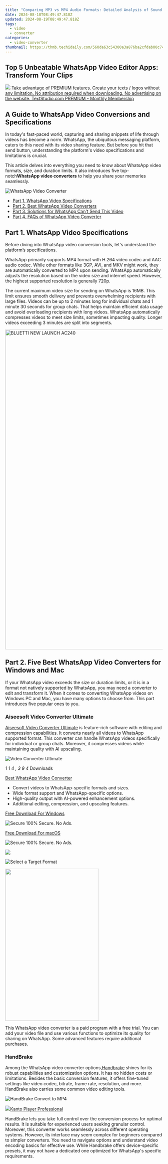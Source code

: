```yaml
---
title: "Comparing MP3 vs MP4 Audio Formats: Detailed Analysis of Sound Clarity & Storage Space"
date: 2024-08-18T08:49:47.818Z
updated: 2024-08-19T08:49:47.818Z
tags:
  - video
  - converter
categories:
  - video-converter
thumbnail: https://thmb.techidaily.com/560da63c54300a3a876ba2cfdab00c7431c7174d8c1f2c53836ffd296ae56332.jpg
---
```


## Top 5 Unbeatable WhatsApp Video Editor Apps: Transform Your Clips

<!-- affiliate ads begin -->
<a href="https://secure.textstudio.com/order/checkout.php?PRODS=35633281&QTY=1&AFFILIATE=108875&CART=1"> <img src="https://secure.avangate.com/images/merchant/d6eb8222c9718486bdabce8b897380f7/products/2_premium-icon.png" border="0"> Take advantage of PREMIUM features. 
Create your texts / logos without any limitation. 
No attribution required when downloading. 
No advertising on the website. 
 TextStudio.com  PREMIUM - Monthly Membership</a>
<!-- affiliate ads end -->
## A Guide to WhatsApp Video Conversions and Specifications

 In today's fast-paced world, capturing and sharing snippets of life through videos has become a norm. WhatsApp, the ubiquitous messaging platform, caters to this need with its video sharing feature. But before you hit that send button, understanding the platform's video specifications and limitations is crucial.

 This article delves into everything you need to know about WhatsApp video formats, size, and duration limits. It also introduces five top-notch**WhatsApp video converters** to help you share your memories seamlessly.

![WhatsApp Video Converter](https://www.aiseesoft.com/images/resource/whatsapp-video-converter/whatsapp-video-converter.jpg)

* [Part 1. WhatsApp Video Specifications](https://tools.techidaily.com/)
* [Part 2. Best WhatsApp Video Converters](https://tools.techidaily.com/)
* [Part 3. Solutions for WhatsApp Can't Send This Video](https://tools.techidaily.com/)
* [Part 4. FAQs of WhatsApp Video Converter](https://tools.techidaily.com/)

## Part 1\. WhatsApp Video Specifications

 Before diving into WhatsApp video conversion tools, let's understand the platform’s specifications.

 WhatsApp primarily supports MP4 format with H.264 video codec and AAC audio codec. While other formats like 3GP, AVI, and MKV might work, they are automatically converted to MP4 upon sending. WhatsApp automatically adjusts the resolution based on the video size and internet speed. However, the highest supported resolution is generally 720p.

 The current maximum video size for sending on WhatsApp is 16MB. This limit ensures smooth delivery and prevents overwhelming recipients with large files. Videos can be up to 2 minutes long for individual chats and 1 minute 30 seconds for group chats. That helps maintain efficient data usage and avoid overloading recipients with long videos. WhatsApp automatically compresses videos to meet size limits, sometimes impacting quality. Longer videos exceeding 3 minutes are split into segments.

<!-- affiliate ads begin -->
<a href="https://bluetties.sjv.io/c/5597632/2039292/17094" target="_top" id="2039292"><img src="//a.impactradius-go.com/display-ad/17094-2039292" border="0" alt="BLUETTI NEW LAUNCH AC240" width="954" height="1020"/></a><img height="0" width="0" src="https://imp.pxf.io/i/5597632/2039292/17094" style="position:absolute;visibility:hidden;" border="0" />
<!-- affiliate ads end -->
## Part 2\. Five Best WhatsApp Video Converters for Windows and Mac

 If your WhatsApp video exceeds the size or duration limits, or it is in a format not natively supported by WhatsApp, you may need a converter to edit and transform it. When it comes to converting WhatsApp videos on Windows PC and Mac, you have many options to choose from. This part introduces five popular ones to you.

### Aiseesoft Video Converter Ultimate

[Aiseesoft Video Converter Ultimate](https://tools.techidaily.com/aiseesoft/video-converter-ultimate/) is feature-rich software with editing and compression capabilities. It converts nearly all videos to WhatsApp supported format. This converter can handle WhatsApp videos specifically for individual or group chats. Moreover, it compresses videos while maintaining quality with AI upscaling.

![Video Converter Ultimate](https://www.aiseesoft.com/images/video-converter-ultimate/box.png)

_1_ _1_ _4_ _,_ _3_ _9_ _4_  Downloads

[Best WhatsApp Video Converter](https://tools.techidaily.com/aiseesoft/video-converter-ultimate/)

* Convert videos to WhatsApp-specific formats and sizes.
* Wide format support and WhatsApp-specific options.
* High-quality output with AI-powered enhancement options.
* Additional editing, compression, and upscaling features.

[Free Download For Windows](https://secure.2checkout.com/order/cart.php?PRODS=4575878&QTY=1&AFFILIATE=108875)

![Secure](https://www.aiseesoft.com/images/product/secure.svg) 100% Secure. No Ads.

[Free Download For macOS](https://secure.2checkout.com/order/cart.php?PRODS=4594445&QTY=1&AFFILIATE=108875)

![Secure](https://www.aiseesoft.com/images/product/secure.svg) 100% Secure. No Ads.
<!-- affiliate ads begin -->
<a href="https://store.massmailsoftware.com/order/checkout.php?PRODS=1095219&QTY=1&AFFILIATE=108875&CART=1"><img src="https://secure.avangate.com/images/merchant/dc87c13749315c7217cdc4ac692e704c/banera_for_partners-20_%281%29.jpg" border="0"></a>
<!-- affiliate ads end -->

![Select a Target Format](https://www.aiseesoft.com/images/video-converter-ultimate/select-a-target-format.jpg)
<!-- affiliate ads begin -->
<a href="https://zonlipartnershipprogram.pxf.io/c/5597632/1611407/17882" target="_top" id="1611407"><img src="//a.impactradius-go.com/display-ad/17882-1611407" border="0" alt="" width="300" height="485"/></a><img height="0" width="0" src="https://imp.pxf.io/i/5597632/1611407/17882" style="position:absolute;visibility:hidden;" border="0" />
<!-- affiliate ads end -->

 This WhatsApp video converter is a paid program with a free trial. You can add your video file and use various functions to optimize its quality for sharing on WhatsApp. Some advanced features require additional purchases.

### HandBrake

 Among the WhatsApp video converter options,[Handbrake](https://tools.techidaily.com/) shines for its robust capabilities and customization options. It has no hidden costs or limitations. Besides the basic conversion features, it offers fine-tuned settings like video codec, bitrate, frame rate, resolution, and more. HandBrake also carries some common video editing tools.

![HandBrake Convert to MP4](https://www.aiseesoft.com/images/how-to/convert-webm-to-mp4/handbrake-convert-to-mp4.jpg)
<!-- affiliate ads begin -->
<a href="https://secure.2checkout.com/order/checkout.php?PRODS=4742929&QTY=1&AFFILIATE=108875&CART=1"><img src="https://secure.avangate.com/images/merchant/e09fdffe648a30658a9657bbed7b2388/products/boxshot(2).png" border="0">Kanto Player Professional</a>
<!-- affiliate ads end -->

 HandBrake lets you take full control over the conversion process for optimal results. It is suitable for experienced users seeking granular control. Moreover, this converter works seamlessly across different operating systems. However, its interface may seem complex for beginners compared to simpler converters. You need to navigate options and understand video encoding basics for effective use. While Handbrake offers device-specific presets, it may not have a dedicated one optimized for WhatsApp's specific requirements.

<!-- affiliate ads begin -->
<span id="1793213">
					<video width="1080" height="1620" style="cursor:pointer"
           poster="//a.impactradius-go.com/display-clicktoplayimage/1793213.jpeg"
           onclick="if(!this.playClicked){this.play();this.setAttribute('controls',true);this.playClicked=true;}">
	   <source src="//a.impactradius-go.com/display-ad/19135-1793213">
	   <img src="//a.impactradius-go.com/display-clicktoplayimage/1793213.jpeg" style="border: none; height: 100%; width: 100%; object-fit: contain">
	</video>
	<div style="width:1080px;text-align:center"><a href="javascript:window.open(decodeURIComponent('https%3A%2F%2Ftinyland.pxf.io%2Fc%2F5597632%2F1793213%2F19135'), '_blank');void(0);">Click here</a></div>
</span>
<img height="0" width="0" src="https://imp.pxf.io/i/5597632/1793213/19135" style="position:absolute;visibility:hidden;" border="0" />
<!-- affiliate ads end -->
### Media.io WhatsApp Video Compressor Online

 Media.io WhatsApp Video Compressor Online lets you share your favorite moments seamlessly. Simply upload your video, and Media.io automatically optimizes it for WhatsApp based on your chosen platform (individual or group chat). No need to fiddle with complex settings. If you prefer more control, you can choose from various file sizes, bitrate, and resolution presets. You can even specify a target size or compress to a flexible size while maintaining good quality. You can share your[compressed videos](https://tools.techidaily.com/) without any distracting watermarks, ensuring a professional look.

![Media.io WhatsApp Video Compressor Online](https://www.aiseesoft.com/images/resource/whatsapp-video-converter/media-io-whatsapp-video-compressor-online.jpg)
<!-- affiliate ads begin -->
<a href="https://store.nero.com/order/checkout.php?PRODS=4729507&QTY=1&AFFILIATE=108875&CART=1"><img src="https://www.nero.com/nero-com-wAssets/img/banners/2023/TIU/Nero_TuneItUp_Screen_2.webp" border="0">/a>
<!-- affiliate ads end -->

 This online WhatsApp video converter has limited features in the free plan. Higher resolutions and batch processing require a paid subscr

<!-- affiliate ads begin -->
<a href="https://shop.mondly.com/affiliate.php?ACCOUNT=ATISTUDI&AFFILIATE=108875&PATH=https%3A%2F%2Fwww.mondly.com%3FAFFILIATE%3D108875%26RESOURCE%3D%2BBusiness%2B970x90%2B"><img src="https://secure.avangate.com/images/merchant/69c418c33ec2e1a4267fa9bb77fa1428/business-970x90.gif" border="0"></a>
<!-- affiliate ads end -->
### Aiseesoft Free Video Converter Online

[Aiseesoft Free Video Converter Online](https://www.aiseesoft.com/free-online-video-converter/) is a solid choice for basic WhatsApp video conversions. It converts MP4, AVI, MKV, WMV, and more to formats compatible with WhatsApp, including MP4 with H.264 codec. The web-based access eliminates the need for software installation, offering portability and compatibility across devices. However, if you require advanced editing features, higher quality output, or faster processing speeds, you might want to consider its paid version or explore alternative converters.

![Aiseesoft Free WebM to MP4 Converter Online](https://www.aiseesoft.com/images/how-to/convert-webm-to-mp4/aiseesoft-free-webm-to-mp4-converter-online.jpg)
<!-- affiliate ads begin -->
<a href="https://secure.2checkout.com/order/checkout.php?PRODS=4715391&QTY=1&AFFILIATE=108875&CART=1"><img src="https://secure.avangate.com/images/merchant/7f687767ccf20fcea1c9dc4a5adc2326/Digisigner_banner_728_x_90_color_version.png" border="0"></a>
<!-- affiliate ads end -->

### LightX Free Online WhatsApp Video Resizer

 LightX WhatsApp Video Resizer offers presets specifically tailored for WhatsApp's size and duration limitations, simplifying the process. You can choose from various compression levels to balance quality and file size. This online tool can resize multiple videos simultaneously, saving you time and effort. Compared to other converters, LightX offers fewer options for compression settings. What’s more, its free plan limits output to MP4 format only.

![LightX Free Online WhatsApp Video Resizer](https://www.aiseesoft.com/images/resource/whatsapp-video-converter/lightx-free-online-whatsapp-video-resizer.jpg)

 LightX Free Online WhatsApp Video Resizer is a decent option for casual users seeking a simple and free way to compress videos specifically for WhatsApp sharing. However, if you prioritize quality, advanced control, or additional features, exploring other converters like[Aiseesoft Video Converter Ultimate](https://tools.techidaily.com/aiseesoft/video-converter-ultimate/) or HandBrake might be more suitable.

## Part 3\. Solutions for WhatsApp Can't Send This Video

 WhatsApp, the ubiquitous messaging platform, allows seamless communication through text, images, and even video. But have you ever encountered the dreaded can’t send this video message when trying to share a video?

 Check the video file size, format, duration, and more to ensure it fits WhatsApp’s specifications. A weak internet connection can hinder video uploads. You can switch from Wi-Fi to mobile data (if allowed) or try finding a stronger signal to ensure a stable connection.

 Sometimes, a simple app restart or update can fix temporary glitches causing upload issues. Close and reopen WhatsApp. If the issue persists, check for updates, and install them to ensure smooth functioning. Try clearing the WhatsApp cache to free up space and potentially resolve issues. If none of these solutions work, reach out to WhatsApp's support team for further assistance.

![WhatsApp Help Center](https://www.aiseesoft.com/images/resource/whatsapp-video-converter/whatsapp-help-center.jpg)
<!-- affiliate ads begin -->
<a href="https://twopages.pxf.io/c/5597632/1873305/18544" target="_top" id="1873305"><img src="//a.impactradius-go.com/display-ad/18544-1873305" border="0" alt="" width="1080" height="1350"/></a><img height="0" width="0" src="https://imp.pxf.io/i/5597632/1873305/18544" style="position:absolute;visibility:hidden;" border="0" />
<!-- affiliate ads end -->

## Part 4\. FAQs of WhatsApp Video Converter

How can I convert video status to WhatsApp?

 Unfortunately, directly converting a video status from another platform to a WhatsApp status isn't possible within the native apps.

 Is there a WhatsApp video converter that compresses video?

 Several WhatsApp video converters also offer video compression, making it easier to share your clips within the platform's size and duration limits. You can use the introduced[Aiseesoft Video Converter Ultimate](https://tools.techidaily.com/aiseesoft/video-converter-ultimate/) to compress your videos.

 Is there a WhatsApp video converter that converts Facebook videos?

 While there isn't a dedicated WhatsApp video converter that directly converts Facebook videos, you can achieve the same result by using third-party tools.

Conclusion

 By understanding WhatsApp's video specifications and utilizing the right tools, you can share your favorite clips seamlessly. While**WhatsApp video converters** offer flexibility, adhering to WhatsApp's guidelines ensures smooth sharing and respect for other users' data limitations.

What do you think of this post?

* [1](https://tools.techidaily.com/)
* [2](https://tools.techidaily.com/)
* [3](https://tools.techidaily.com/)
* [4](https://tools.techidaily.com/)
* [5](https://tools.techidaily.com/)

Excellent

Rating: 4.9 / 5 (based on 427 votes) Follow Us on [](https://www.facebook.com/aiseesoft) [](https://twitter.com/AiseesoftStudio) [](https://www.youtube.com/c/aiseesoft)

More Reading

* [Save Video from WhatsApp](https://www.aiseesoft.com/images/more-reading/save-video-from-whatsapp-s.jpg) ](https://tools.techidaily.com/) [Verified Methods to Save Videos from WhatsApp Easily](https://tools.techidaily.com/)  
 Looking for the way to save some videos from WhatsApp so that you can keep them? You are lucky since this guide tells you more than one method to do the job.
* [Compress Video for WhatsApp](https://www.aiseesoft.com/images/more-reading/compress-video-for-whatsapp-s.jpg) ](https://tools.techidaily.com/) [Compress Video for WhatsApp - How to Send Large Size Video on WhatsApp](https://tools.techidaily.com/)  
 How can I send large video on WhatsApp? What is the video size limit for WhatsApp? How do I compress a video for WhatsApp on Mac? This post shares 2 easy ways to compress video for WhatsApp.
* [WhatsApp Audio to MP3](https://www.aiseesoft.com/images/more-reading/whatsapp-audio-to-mp3-s.jpg) ](https://tools.techidaily.com/) [Guide to Downloading and Converting WhatsApp Audio to MP3](https://tools.techidaily.com/)  
 How can I download WhatsApp voice messages to MP3? How do you extract audio from WhatsApp voice note? Learn to save, convert, and change WhatsApp audio to MP3.

![Disqus Icon](https://www.aiseesoft.com/images/article/disqus-icon.png) Leave your comment and join our discussion

<ins class="adsbygoogle"
     style="display:block"
     data-ad-format="autorelaxed"
     data-ad-client="ca-pub-7571918770474297"
     data-ad-slot="1223367746"></ins>



<ins class="adsbygoogle"
     style="display:block"
     data-ad-client="ca-pub-7571918770474297"
     data-ad-slot="8358498916"
     data-ad-format="auto"
     data-full-width-responsive="true"></ins>

<span class="atpl-alsoreadstyle">Also read:</span>
<div><ul>
<li><a href="https://digital-screen-recording.techidaily.com/new-how-to-screen-capture-google-meet-quick-mobile-guide-for-2024/"><u>[New] How to Screen Capture Google Meet  Quick Mobile Guide for 2024</u></a></li>
<li><a href="https://facebook-record-videos.techidaily.com/new-in-2024-decoding-the-core-contrasts-between-youtube-and-dailymention/"><u>[New] In 2024, Decoding the Core Contrasts Between YouTube and DailyMention</u></a></li>
<li><a href="https://facebook-video-footage.techidaily.com/new-in-2024-embedding-youtube-videos-tips-for-a-smooth-ppt-transition/"><u>[New] In 2024, Embedding YouTube Videos  Tips for a Smooth PPT Transition</u></a></li>
<li><a href="https://screen-mirroring-recording.techidaily.com/updated-2024-approved-become-a-pro-at-screen-recording-essential-tips-for-xiaomi-users/"><u>[Updated] 2024 Approved  Become a Pro at Screen Recording  Essential Tips for Xiaomi Users</u></a></li>
<li><a href="https://media-tips.techidaily.com/7-must-use-audio-selections-to-elevate-your-video-advertisements-at-no-cost/"><u>7 Must-Use Audio Selections to Elevate Your Video Advertisements at No Cost</u></a></li>
<li><a href="https://media-tips.techidaily.com/best-aac-dynamic-range-controllers-for-websites-and-pcs-the-ultimate-selection-of-three/"><u>Best AAC Dynamic Range Controllers for Websites & PCs: The Ultimate Selection of Three</u></a></li>
<li><a href="https://media-tips.techidaily.com/best-cross-platform-music-editor-apps-suitable-for-windows-macos-ios-android-and-web-browsers/"><u>Best Cross-Platform Music Editor Apps: Suitable for Windows, macOS, iOS, Android & Web Browsers</u></a></li>
<li><a href="https://media-tips.techidaily.com/best-techniques-for-eliminating-ambient-sounds-from-your-audio-recordings/"><u>Best Techniques for Eliminating Ambient Sounds From Your Audio Recordings</u></a></li>
<li><a href="https://extra-resources.techidaily.com/best-in-class-subtitle-converters-revealed-transform-sub-into-srtr-in-minutes-not-hours-for-2024/"><u>Best-in-Class Subtitle Converters Revealed  Transform SUB Into SRTR in Minutes, Not Hours for 2024</u></a></li>
<li><a href="https://media-tips.techidaily.com/1723620199406-comprehensive-guide-choosing-durable-kitchen-utensils-with-extended-warranties-features-and-tips-inside/"><u>Comprehensive Guide: Choosing Durable Kitchen Utensils with Extended Warranties - Features and Tips Inside</u></a></li>
<li><a href="https://media-tips.techidaily.com/comprehensive-guide-choosing-durable-kitchen-utensils-with-extended-warranties-features-and-tips-inside/"><u>Comprehensive Guide: Choosing Durable Kitchen Utensils with Extended Warranties - Features and Tips Inside!</u></a></li>
<li><a href="https://media-tips.techidaily.com/discover-the-leading-5-id3-metadata-editors-for-windows-and-macos-a-comprehensive-review/"><u>Discover the Leading 5 ID3 Metadata Editors for Windows and macOS: A Comprehensive Review</u></a></li>
<li><a href="https://media-tips.techidaily.com/effective-techniques-for-editing-and-shortening-audio-clips-on-tiktok/"><u>Effective Techniques for Editing and Shortening Audio Clips on TikTok</u></a></li>
<li><a href="https://media-tips.techidaily.com/effective-techniques-for-eliminating-unwanted-background-sounds-using-audacity/"><u>Effective Techniques for Eliminating Unwanted Background Sounds Using Audacity</u></a></li>
<li><a href="https://media-tips.techidaily.com/efficiently-shrink-your-flac-audio-files-using-leading-flac-compressor-solutions/"><u>Efficiently Shrink Your FLAC Audio Files Using Leading Flac Compressor Solutions</u></a></li>
<li><a href="https://media-tips.techidaily.com/effortless-mp3-tempo-tuning-a-complete-instructional-tutorial-for-perfect-audio-controls/"><u>Effortless MP3 Tempo Tuning - A Complete Instructional Tutorial for Perfect Audio Controls</u></a></li>
<li><a href="https://media-tips.techidaily.com/effortless-techniques-for-reducing-the-size-of-your-m4a-audio-tracks/"><u>Effortless Techniques for Reducing the Size of Your M4A Audio Tracks</u></a></li>
<li><a href="https://media-tips.techidaily.com/effortless-ways-to-lower-audio-compression-in-mp3-files-for-smoother-playback/"><u>Effortless Ways to Lower Audio Compression in MP3 Files for Smoother Playback</u></a></li>
<li><a href="https://media-tips.techidaily.com/five-expert-techniques-for-efficient-audio-editing-across-macwindowsmobile-platforms-and-online-services/"><u>Five Expert Techniques for Efficient Audio Editing Across MAC/Windows/Mobile Platforms & Online Services</u></a></li>
<li><a href="https://media-tips.techidaily.com/1723620199973-free-guide-perfectly-formatting-and-uploading-your-mixtape-to-datpiff/"><u>Free Guide: Perfectly Formatting & Uploading Your Mixtape to DatPiff!</u></a></li>
<li><a href="https://fake-location.techidaily.com/how-can-i-use-a-fake-gps-without-mock-location-on-apple-iphone-11-pro-drfone-by-drfone-virtual-ios/"><u>How Can I Use a Fake GPS Without Mock Location On Apple iPhone 11 Pro? | Dr.fone</u></a></li>
<li><a href="https://ios-unlock.techidaily.com/in-2024-how-to-unlock-apple-iphone-15-pro-max-apples-new-iphone-by-drfone-ios/"><u>In 2024, How to Unlock Apple iPhone 15 Pro Max, Apples New iPhone</u></a></li>
<li><a href="https://easy-unlock-android.techidaily.com/in-2024-how-to-unlock-motorola-edge-2023-bootloader-easily-by-drfone-android/"><u>In 2024, How to Unlock Motorola Edge 2023 Bootloader Easily</u></a></li>
<li><a href="https://activate-lock.techidaily.com/in-2024-new-multiple-ways-how-to-remove-icloud-activation-lock-on-your-iphone-11-pro-max-by-drfone-ios/"><u>In 2024, New Multiple Ways How To Remove iCloud Activation Lock On your iPhone 11 Pro Max</u></a></li>
<li><a href="https://fox-glue.techidaily.com/innovative-vocal-alteration-apps-beyond-echo-magic/"><u>Innovative Vocal Alteration Apps Beyond Echo Magic</u></a></li>
<li><a href="https://media-tips.techidaily.com/leading-vocal-processing-plugins-optimize-your-audio-on-windowsmac/"><u>Leading Vocal Processing Plugins: Optimize Your Audio on Windows/Mac</u></a></li>
<li><a href="https://media-tips.techidaily.com/mastering-music-production-creating-stunning-loop-compositions-using-leading-audio-loop-tools-for-pcs-and-macbooks/"><u>Mastering Music Production: Creating Stunning Loop Compositions Using Leading Audio Loop Tools for PCs and Macbooks</u></a></li>
<li><a href="https://win11-tips.techidaily.com/overcoming-windows-captcha-troubles-in-steam/"><u>Overcoming Windows CAPTCHA Troubles in Steam</u></a></li>
<li><a href="https://iphone-unlock.techidaily.com/remove-device-supervision-from-your-iphone-se-drfone-by-drfone-ios/"><u>Remove Device Supervision From your iPhone SE | Dr.fone</u></a></li>
<li><a href="https://media-tips.techidaily.com/selecting-superior-software-for-optimal-wav-file-compression/"><u>Selecting Superior Software for Optimal WAV File Compression</u></a></li>
<li><a href="https://media-tips.techidaily.com/simple-guide-adding-album-covers-to-your-mp3s-across-pc-macos-ios-and-android-devices/"><u>Simple Guide: Adding Album Covers to Your MP3s Across PC, MacOS, iOS and Android Devices</u></a></li>
<li><a href="https://media-tips.techidaily.com/simple-techniques-to-boost-the-volume-of-your-wav-files/"><u>Simple Techniques to Boost the Volume of Your WAV Files</u></a></li>
<li><a href="https://media-tips.techidaily.com/step-by-step-guide-mastering-the-art-of-precise-mp3-playback-speed-adjustment/"><u>Step-by-Step Guide: Mastering the Art of Precise MP3 Playback Speed Adjustment</u></a></li>
<li><a href="https://media-tips.techidaily.com/step-by-step-instructions-for-modifying-apple-voice-recordings-using-native-and-additional-applications/"><u>Step-by-Step Instructions for Modifying Apple Voice Recordings Using Native and Additional Applications</u></a></li>
<li><a href="https://media-tips.techidaily.com/step-by-step-picture-guide-mastering-the-art-of-song-layering-in-just-3-moves/"><u>Step-by-Step Picture Guide: Mastering the Art of Song Layering in Just 3 Moves</u></a></li>
<li><a href="https://games-able.techidaily.com/sweat-and-smile-top-7-sports-gaming-hits-for-iphone-and-android/"><u>Sweat & Smile: Top 7 Sports Gaming Hits for iPhone and Android</u></a></li>
<li><a href="https://media-tips.techidaily.com/thorough-evaluation-of-objective-sound-booster-crucial-facts-before-making-a-choice/"><u>Thorough Evaluation of Objective Sound Booster - Crucial Facts Before Making a Choice</u></a></li>
<li><a href="https://media-tips.techidaily.com/top-3-must-have-audio-compression-plugins-compatible-with-web-and-desktop-applications/"><u>Top 3 Must-Have Audio Compression Plugins Compatible with Web and Desktop Applications</u></a></li>
<li><a href="https://media-tips.techidaily.com/top-cross-platform-open-source-audio-software-for-professionals-and-hobbyists-alike/"><u>Top Cross-Platform Open-Source Audio Software for Professionals and Hobbyists Alike</u></a></li>
<li><a href="https://media-tips.techidaily.com/ultimate-guide-how-to-design-custom-iphone-ringtones-using-itunes-easily/"><u>Ultimate Guide: How to Design Custom iPhone Ringtones Using iTunes Easily</u></a></li>
<li><a href="https://technical-tips.techidaily.com/ultimate-guide-resolving-stop-0x0000007b-blue-screen-of-death-issues/"><u>Ultimate Guide: Resolving Stop 0X0000007B Blue Screen of Death Issues</u></a></li>
<li><a href="https://media-tips.techidaily.com/ultimate-tutorial-on-shrinking-wma-track-lengths-perfect-for-sharing-via-email/"><u>Ultimate Tutorial on Shrinking WMA Track Lengths - Perfect for Sharing via Email</u></a></li>
</ul></div>
